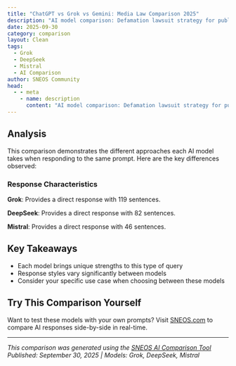 ```yaml
---
title: "ChatGPT vs Grok vs Gemini: Media Law Comparison 2025"
description: "AI model comparison: Defamation lawsuit strategy for public figures vs private citizens..."
date: 2025-09-30
category: comparison
layout: Clean
tags:
  - Grok
  - DeepSeek
  - Mistral
  - AI Comparison
author: SNEOS Community
head:
  - - meta
    - name: description
      content: "AI model comparison: Defamation lawsuit strategy for public figures vs private citizens..."
---
```


<ChatComparison
  title="ChatGPT vs Grok vs Gemini: Media Law Comparison 2025"
  prompt="Defamation lawsuit strategy for public figures vs private citizens"
  :responses='{
    "Grok": "Defamation lawsuits can be complex and differ significantly depending on whether the plaintiff is a public figure or a private citizen. The legal standards, burden of proof, and strategies for both parties hinge on constitutional protections under the First Amendment in the United States, as established in landmark cases like *New York Times Co. v. Sullivan* (1964). Below, I\u2019ll outline the key differences and strategic considerations for defamation lawsuits involving public figures versus private citizens, assuming a U.S. legal context. If you\u0027re in another jurisdiction, laws may vary significantly (e.g., the UK has stricter defamation laws with a lower burden for plaintiffs).\n\n---\n\n### Key Legal Distinctions Between Public Figures and Private Citizens\n\n1. **Definition of Public Figure vs. Private Citizen**\n   - **Public Figures**: Individuals who have achieved fame or notoriety (e.g., celebrities, politicians, or high-profile business leaders) or who have voluntarily thrust themselves into a public controversy (limited-purpose public figures). Public figures are subject to greater scrutiny and have less protection from criticism due to their role in public life.\n   - **Private Citizens**: Individuals who are not in the public eye and have not sought public attention or involvement in public controversies. They are afforded greater protection under defamation law because they are less likely to have access to media to counter false statements.\n\n2. **Burden of Proof**\n   - **Public Figures**: Must prove **actual malice**\u2014that the defendant made a false statement with knowledge of its falsity or with reckless disregard for its truth. This is a high standard, designed to protect free speech and press freedoms.\n   - **Private Citizens**: Typically need only prove **negligence**\u2014that the defendant failed to exercise reasonable care in verifying the truth of the statement. Some states may require a higher standard if the issue is a matter of public concern, but it is still easier than proving actual malice.\n\n3. **Type of Damages**\n   - Both public figures and private citizens can seek **compensatory damages** (for harm to reputation, emotional distress, etc.), **punitive damages** (to punish the defendant for egregious conduct), and **special damages** (for specific financial losses).\n   - Public figures often face greater scrutiny when claiming damages because courts assume they have more resources to mitigate harm (e.g., through public statements or media access).\n   - Private citizens may have an easier time proving emotional distress or reputational harm, as they are less accustomed to public criticism.\n\n---\n\n### Defamation Lawsuit Strategy for Public Figures\n\n**Plaintiff Strategy (Public Figure Suing for Defamation):**\n1. **Establish Actual Malice**: The central challenge is proving that the defendant acted with knowledge of falsity or reckless disregard. This often requires:\n   - Discovery of internal communications (e.g., emails, texts, or notes) showing the defendant knew the statement was false or ignored credible evidence to the contrary.\n   - Depositions or testimony from the defendant or their sources to uncover intent or lack of due diligence.\n2. **Document Harm**: Public figures must show tangible harm to reputation or livelihood, which can be difficult since they are often already in the spotlight. Evidence might include loss of endorsements, canceled contracts, or credible threats to personal safety due to the defamatory statement.\n3. **Navigate Public Perception**: Lawsuits by public figures can backfire by drawing more attention to the defamatory content (the \u0022Streisand Effect\u0022). A strategic PR campaign alongside the lawsuit can help manage public narrative.\n4. **Choose Venue Carefully**: File in a jurisdiction with favorable defamation laws or where the harm was most felt, keeping in mind that some states have anti-SLAPP laws (Strategic Lawsuits Against Public Participation) that protect defendants from frivolous suits.\n5. **Consider Settlement**: High-profile cases are costly and risky. Settling for a retraction, apology, or monetary compensation can be a more practical resolution than a drawn-out trial.\n\n**Defendant Strategy (Defending Against a Public Figure):**\n1. **Emphasize Free Speech Protections**: Argue that the statement was an opinion, not a fact, or falls under protected speech on matters of public concern.\n2. **Challenge Actual Malice**: Show that the statement was made in good faith, with reasonable belief in its truth, or after adequate research. Lack of malice is a strong defense.\n3. **Use Anti-SLAPP Motions**: If available in the jurisdiction, file a motion to dismiss the lawsuit early by showing it is an attempt to silence free speech. Many states award attorney fees to defendants who win anti-SLAPP motions.\n4. **Leverage Public Figure Status**: Highlight that public figures have access to media to rebut false statements, minimizing the need for legal remedy.\n5. **Counterclaims**: If applicable, file counterclaims for harassment or abuse of process if the lawsuit appears to be retaliatory or aimed at censorship.\n\n---\n\n### Defamation Lawsuit Strategy for Private Citizens\n\n**Plaintiff Strategy (Private Citizen Suing for Defamation):**\n1. **Prove Negligence or Higher Standard**: Depending on the state and whether the issue is of public concern, show that the defendant failed to verify the truth or acted with malice. This is generally easier than proving actual malice, as it may only require evidence of carelessness (e.g., not checking facts before publishing).\n2. **Demonstrate Harm**: Private citizens often have a stronger case for emotional distress or reputational damage, as they lack the platform to counteract false statements. Evidence can include testimony from family, friends, or colleagues about how the statement affected the plaintiff\u2019s life or career.\n3. **Highlight Privacy Interests**: Emphasize that the plaintiff did not invite public scrutiny and thus deserves greater protection from defamatory content.\n4. **Target Deep Pockets**: If the defendant is an individual with limited resources, consider suing media outlets or publishers with greater financial ability to pay damages, provided they are legally liable for dissemination.\n5. **Seek Retractions Early**: Request a correction or retraction before escalating to litigation. This can mitigate harm and, if refused, strengthen the plaintiff\u2019s case by showing the defendant\u2019s unwillingness to remedy the situation.\n\n**Defendant Strategy (Defending Against a Private Citizen):**\n1. **Challenge Falsity**: Argue that the statement was true or substantially true, which is an absolute defense to defamation.\n2. **Prove Reasonable Care**: If negligence is the standard, demonstrate that reasonable steps were taken to verify the statement\u2019s accuracy (e.g., relying on credible sources or public records).\n3. **Invoke Privileges or Defenses**: Certain statements are protected, such as those made in court proceedings (absolute privilege) or fair reporting on public events (qualified privilege).\n4. **Argue Public Concern**: If the statement relates to a matter of public interest (e.g., community safety), some jurisdictions impose a higher burden on private plaintiffs, requiring proof of actual malice.\n5. **Mitigate Damage Claims**: Challenge the extent of harm by showing the plaintiff\u2019s reputation was not significantly damaged or that they failed to mitigate damages (e.g., by not addressing the issue publicly when possible).\n\n---\n\n### Practical Considerations for Both Public Figures and Private Citizens\n\n1. **Cost vs. Benefit Analysis**:\n   - Defamation lawsuits are expensive and time-consuming. Legal fees can easily outweigh potential damages, especially for private citizens with limited resources.\n   - Public figures often attract media attention, which can amplify the original defamatory statement. Weigh whether the lawsuit will do more harm than good.\n2. **Statute of Limitations**:\n   - Most states have a 1- to 3-year statute of limitations for defamation claims, often starting from the date of publication or when the plaintiff became aware of the statement. Acting quickly is critical.\n3. **Jurisdictional Issues**:\n   - Online defamation complicates jurisdiction. Determine where the statement was published, where the harm occurred, and whether the court has power over the defendant.\n4. **Alternative Remedies**:\n   - Before litigation, consider cease-and-desist letters, mediation, or public retractions to resolve the issue without court intervention.\n\n---\n\n### Key Case Law Shaping Strategy\n- **New York Times Co. v. Sullivan (1964)**: Established the actual malice standard for public figures, emphasizing the importance of free speech in public discourse.\n- **Gertz v. Robert Welch, Inc. (1974)**: Clarified that private citizens are not subject to the actual malice standard unless the issue is of public concern, and states can set their own standards (often negligence).\n- **Hustler Magazine v. Falwell (1988)**: Public figures cannot recover for intentional infliction of emotional distress based on parody or satire unless it contains provably false statements of fact made with actual malice.\n\n---\n\n### Conclusion\n- **Public Figures**: Face a tougher legal battle due to the actual malice standard and must focus on proving intent or recklessness while managing public perception. Defendants have stronger free speech protections and can leverage anti-SLAPP laws or opinion defenses.\n- **Private Citizens**: Have a lower burden of proof, making lawsuits more viable, but must still demonstrate falsity and harm. Defendants should focus on truth, reasonable care, or privilege defenses.\n\nBoth sides should carefully assess the likelihood of success, potential costs, and PR impact before pursuing or defending a defamation claim. Consulting with an experienced defamation attorney is essential to tailor strategy to the specific facts, jurisdiction, and parties involved. If you have a specific case or role (plaintiff/defendant) in mind, I can dive deeper into tailored advice.",
    "DeepSeek": "Of course. This is a complex area of law with significant strategic differences depending on whether the plaintiff is a public figure or a private citizen.\n\nHere is a detailed breakdown of defamation lawsuit strategy for both public figures and private citizens.\n\n### **Core Legal Difference: The \u0022Actual Malice\u0022 Standard**\n\nThe entire strategy hinges on a single, critical distinction established by the U.S. Supreme Court in *New York Times Co. v. Sullivan* (1964).\n\n*   **For a Public Figure/Official:** To win a defamation case, the plaintiff **must prove \u0022Actual Malice.\u0022** This is a legal term of art meaning the defendant either:\n    1.  **Knew the statement was false,** or\n    2.  **Acted with reckless disregard for the truth** (i.e., they entertained serious doubts about the truthfulness of the statement but published it anyway).\n    *   The burden of proof is on the *plaintiff* to prove this by **clear and convincing evidence**, a high standard.\n\n*   **For a Private Citizen:** The plaintiff must typically only prove that the defendant was **negligent** (failed to act with reasonable care) in determining the truth of the statement. The burden of proof is the lower **preponderance of the evidence** standard (more likely than not).\n\n---\n\n### **Defamation Strategy for a PUBLIC FIGURE (Plaintiff)**\n\nSuing for defamation as a public figure is an **extremely difficult, expensive, and uphill battle.** The strategy is primarily defensive and focused on overcoming the \u0022actual malice\u0022 hurdle.\n\n#### **1. Pre-Lawsuit Considerations \u0026 Strategy**\n\n*   **Crucial First Step: Can you prove ACTUAL MALICE?** Before filing, you must conduct an exhaustive internal investigation. Do you have *direct evidence* of the defendant\u0027s state of mind?\n    *   **Smoking Guns:** Internal emails, memos, or recordings showing the defendant knew the information was false; evidence of a vendetta; proof they relied on a known unreliable source; their own subsequent retractions.\n    *   **Without this,** the case is likely doomed from the start.\n\n*   **Weigh the \u0022Streisand Effect\u0022:** Filing a high-profile lawsuit will amplify the original defamatory statement. The media will cover the lawsuit, repeating the allegations. The strategic question is whether the potential vindication outweighs the certain republication of the lie.\n\n*   **Demand a Retraction First:** Most states have retraction statutes. Sending a formal, detailed demand for a retraction is a strategic necessity. If they refuse, it can be used as evidence of \u0022malice.\u0022 If they comply, it may achieve your goal (correcting the record) without a costly lawsuit.\n\n#### **2. Litigation Strategy**\n\n*   **Focus Discovery Entirely on the Defendant\u0027s Mindset:** The core of your case is not that the statement was false, but that the defendant *knew* it was false or recklessly disregarded the truth.\n    *   **Depose the Author/Publisher:** Grill them on their sources, their fact-checking process, their biases, and their internal communications. The goal is to get them to admit they had doubts or ignored contradictory evidence.\n    *   **Subpoena Internal Documents:** Seek drafts, emails, notes from editorial meetings, and communications with sources.\n\n*   **Anticipate the \u0022Motion for Summary Judgment\u0022:** The defendant will almost certainly file this motion, arguing that even if everything the plaintiff says is true, there is no evidence of \u0022actual malice\u0022 to present to a jury. Your job is to survive this motion by presenting a \u0022genuine issue of material fact\u0022 on the malice question.\n\n*   **Manage Public Relations in Tandem with Legal Strategy:** The court of public opinion often runs parallel to the court of law. Your legal filings and public statements must be coordinated to shape the narrative without jeopardizing the legal case.\n\n#### **3. Potential Outcomes**\n*   **High Probability of Dismissal:** Most defamation cases brought by public figures are dismissed on summary judgment.\n*   **Extremely High Cost:** Litigating to uncover \u0022actual malice\u0022 requires extensive discovery and is very expensive.\n*   **Symbolic Victory vs. Financial Gain:** Even if you win, damages can be hard to secure. The victory may be primarily about restoring reputation.\n\n---\n\n### **Defamation Strategy for a PRIVATE CITIZEN (Plaintiff)**\n\nA private citizen is in a much stronger legal position. The strategy is more straightforward and offensive.\n\n#### **1. Pre-Lawsuit Considerations \u0026 Strategy**\n\n*   **Gather Evidence of Falsity and Harm:** Your focus is on proving the statement is false and that it caused you real harm.\n    *   **Evidence of Falsity:** Collect documents, records, and witness statements that definitively prove the statement is untrue.\n    *   **Evidence of Harm:** Document everything\u2014lost job opportunities, declined business, harassment, emotional distress (therapy bills), damaged personal relationships.\n\n*   **Send a Cease-and-Desist/Demand Letter:** A strongly worded letter from an attorney demanding the statement be removed and a retraction issued often resolves the matter quickly, especially against individuals or smaller entities. It shows you are serious and creates a record.\n\n*   **Identify All Potentially Liable Parties:** You can sue not just the original speaker but also anyone who republished the defamation (depending on the platform). However, be aware of the Communications Decency Act (CDA 230), which generally immunizes websites and platforms for content posted by third-party users.\n\n#### **2. Litigation Strategy**\n\n*   **Focus Discovery on Damages and Negligence:** Your goal is to prove the defendant didn\u0027t do their homework.\n    *   **Depose the Defendant:** Ask: \u0022What did you do to verify this information?\u0022 \u0022Did you check with me before publishing?\u0022 \u0022What sources did you rely on, and why were they trustworthy?\u0022 For a private citizen, a failure to take basic steps is often enough to prove negligence.\n    *   **Subpoena Records Related to Harm:** This includes employment records, financial records, and medical records to substantiate your damage claims.\n\n*   **Leverage the Lower Standard of Proof:** The defendant cannot hide behind the \u0022actual malice\u0022 standard. Your job is to convince a jury that it\u0027s \u0022more likely than not\u0022 that the defendant was at fault and you were harmed.\n\n*   **Consider the Defendant\u0027s Resources:** Is the defendant a \u0022judgment-proof\u0022 individual with no assets? If so, a lawsuit may not be financially worthwhile, even if you have a legally perfect case.\n\n#### **3. Potential Outcomes**\n*   **Higher Chance of Success:** The path to a jury trial is much clearer.\n*   **Significant Damages Possible:** Juries are often sympathetic to private citizens whose lives have been upended by false accusations.\n*   **Faster, Cheaper Resolution:** The case is less legally complex and may be resolved through settlement or trial more efficiently.\n\n---\n\n### **Summary Table: Key Strategic Differences**\n\n| Factor | Public Figure Plaintiff | Private Citizen Plaintiff |\n| :--- | :--- | :--- |\n| **Legal Hurdle** | **\u0022Actual Malice\u0022** (Knowingly False or Reckless Disregard) | **Negligence** (Lack of Reasonable Care) |\n| **Burden of Proof** | Clear and Convincing Evidence | Preponderance of the Evidence |\n| **Primary Focus** | **The Defendant\u0027s State of Mind** | **The Falsity of the Statement \u0026 Resulting Harm** |\n| **Pre-Lawsuit Goal** | Find a \u0022smoking gun\u0022 proving malice. | Document damages and send a demand letter. |\n| **Discovery Strategy** | Target internal communications and editorial process. | Target evidence of falsity and proof of harm. |\n| **Biggest Threat** | Summary Judgment dismissal. | Defendant has no assets to collect (\u0022judgment-proof\u0022). |\n| **Likelihood of Success** | Low | Moderate to High |\n\n### **Critical Disclaimer**\n\nThis information is for educational purposes only and does not constitute legal advice. Defamation law is highly nuanced and varies by state. **If you believe you have been defamed, you must consult with an experienced defamation attorney immediately.** They can evaluate the specific facts of your case, advise you on your jurisdiction\u0027s laws, and develop a tailored strategy.",
    "Mistral": "Defamation lawsuits involve different strategies and considerations depending on whether the plaintiff is a public figure or a private citizen. Here are some key points to consider:\n\n### Public Figures\n\n1. **Actual Malice Standard**:\n   - **Requirement**: Public figures must prove that the defendant made the defamatory statement with \u0022actual malice.\u0022 This means the statement was made with knowledge that it was false or with reckless disregard for its truth or falsity.\n   - **Evidence**: Gathering evidence to show that the defendant knew the statement was false or acted with reckless disregard can be challenging. This might involve emails, internal communications, or witness testimony.\n\n2. **Public Interest**:\n   - **Scope**: Public figures are often involved in matters of public interest, which can make it harder to prove defamation. The courts generally allow more leeway for statements about public figures.\n   - **Media Coverage**: Public figures often have more media coverage, which can be both a blessing and a curse. It can provide more evidence but also more scrutiny.\n\n3. **Reputation Management**:\n   - **Strategy**: Public figures may need to consider the impact on their public image and career. A lawsuit can draw more attention to the defamatory statements, so it\u0027s important to weigh the potential benefits against the risks.\n   - **Public Relations**: Engaging a public relations team to manage the narrative can be crucial.\n\n### Private Citizens\n\n1. **Negligence Standard**:\n   - **Requirement**: Private citizens generally need to prove that the defendant was negligent in making the defamatory statement. This is a lower standard than actual malice.\n   - **Evidence**: Showing negligence can involve demonstrating that the defendant did not take reasonable steps to verify the truth of the statement.\n\n2. **Privacy Concerns**:\n   - **Scope**: Private citizens often have more privacy concerns. A defamation lawsuit can expose personal details to public scrutiny, which may be undesirable.\n   - **Strategy**: Consider the potential for further invasion of privacy and weigh the benefits of a lawsuit against the risks.\n\n3. **Emotional and Financial Impact**:\n   - **Considerations**: Private citizens may experience significant emotional and financial stress from defamatory statements. A lawsuit can be a way to seek compensation and justice.\n   - **Support**: Engaging legal and emotional support can be crucial for managing the stress of a lawsuit.\n\n### General Strategies for Both\n\n1. **Documentation**:\n   - **Evidence Collection**: Gather all relevant documents, communications, and witness statements that support your claim.\n   - **Timeline**: Create a timeline of events to show the sequence of defamatory statements and their impact.\n\n2. **Legal Representation**:\n   - **Expertise**: Hire a lawyer with experience in defamation cases. They can provide guidance on the specific legal standards and strategies.\n   - **Consultation**: Regularly consult with your lawyer to ensure you are following the best legal strategy.\n\n3. **Damages**:\n   - **Calculation**: Work with your lawyer to calculate the damages you have suffered, including financial losses, emotional distress, and harm to reputation.\n   - **Evidence**: Provide evidence to support your claims of damages, such as financial records, medical reports, and witness statements.\n\n4. **Settlement vs. Trial**:\n   - **Negotiation**: Consider whether a settlement might be preferable to a trial. Settlements can be quicker, less expensive, and less public.\n   - **Trial Preparation**: If a trial is necessary, prepare thoroughly with your legal team. This includes witness preparation, evidence presentation, and legal arguments.\n\n### Conclusion\n\nThe strategy for a defamation lawsuit will vary significantly based on whether the plaintiff is a public figure or a private citizen. Public figures face a higher burden of proof and more public scrutiny, while private citizens have more privacy concerns and a lower burden of proof. Both should focus on gathering strong evidence, seeking expert legal representation, and considering the emotional and financial impact of the lawsuit."
  }'
  published-date="11:37"
/>

## Analysis

This comparison demonstrates the different approaches each AI model takes when responding to the same prompt. Here are the key differences observed:

### Response Characteristics

**Grok**: Provides a direct response with 119 sentences. 

**DeepSeek**: Provides a direct response with 82 sentences. 

**Mistral**: Provides a direct response with 46 sentences. 

## Key Takeaways

- Each model brings unique strengths to this type of query
- Response styles vary significantly between models
- Consider your specific use case when choosing between these models

## Try This Comparison Yourself

Want to test these models with your own prompts? Visit [SNEOS.com](https://sneos.com) to compare AI responses side-by-side in real-time.

---

*This comparison was generated using the [SNEOS AI Comparison Tool](https://sneos.com)*
*Published: September 30, 2025 | Models: Grok, DeepSeek, Mistral*
